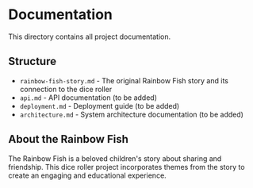 # Documentation

This directory contains all project documentation.

## Structure

- `rainbow-fish-story.md` - The original Rainbow Fish story and its connection to the dice roller
- `api.md` - API documentation (to be added)
- `deployment.md` - Deployment guide (to be added)
- `architecture.md` - System architecture documentation (to be added)

## About the Rainbow Fish

The Rainbow Fish is a beloved children's story about sharing and friendship. This dice roller project incorporates themes from the story to create an engaging and educational experience.
